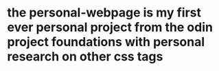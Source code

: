 # the personal-webpage is my first ever personal project from the odin project foundations with personal  research on other css tags